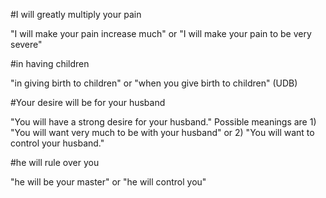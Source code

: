 #I will greatly multiply your pain

"I will make your pain increase much" or "I will make your pain to be very severe"

#in having children

"in giving birth to children" or "when you give birth to children" (UDB)

#Your desire will be for your husband

"You will have a strong desire for your husband." Possible meanings are 1) "You will want very much to be with your husband" or 2) "You will want to control your husband."

#he will rule over you

"he will be your master" or "he will control you"